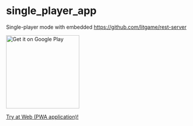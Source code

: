 # single_player_app

Single-player mode with embedded https://github.com/litgame/rest-server

[<img src="https://play.google.com/intl/en_us/badges/static/images/badges/ru_badge_web_generic.png" alt="Get it on Google Play" data-canonical-src="https://play.google.com/intl/en_us/badges/static/images/badges/ru_badge_web_generic.png" width="200"/>](https://play.google.com/store/apps/details?id=org.litgame.single_player_app&hl=ru&utm_source=github&pcampaignid=pcampaignidMKT-Other-global-all-co-prtnr-py-PartBadge-Mar2515-1)


[Try at Web (PWA application)!](https://litgame.github.io/single_player_app/) 
